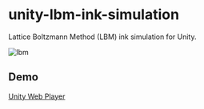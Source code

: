 unity-lbm-ink-simulation
=====================

Lattice Boltzmann Method (LBM) ink simulation for Unity.

![lbm](https://raw.githubusercontent.com/mattatz/unity-lbm-ink-simulation/master/Captures/inksim.gif)

## Demo

[Unity Web Player](https://mattatz.github.io/unity/lbm-ink-simulation)

